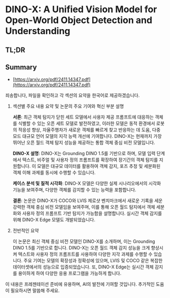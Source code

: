 # DINO-X: A Unified Vision Model for Open-World Object Detection and Understanding
## TL;DR
## Summary
- [https://arxiv.org/pdf/2411.14347.pdf](https://arxiv.org/pdf/2411.14347.pdf)

죄송합니다, 파일을 확인하고 각 섹션의 요약을 한국어로 제공하겠습니다.

1. 섹션별 주요 내용 요약 및 논문의 주요 기여와 혁신 부분 설명

    **서론**: 최근 객체 탐지가 닫힌 세트 모델에서 사용자 제공 프롬프트에 대응하는 객체를 식별할 수 있는 오픈 세트 모델로 발전하였고, 이러한 모델은 동적 환경에서 로봇의 적응성 향상, 자율주행차가 새로운 객체를 빠르게 찾고 반응하는 데 도움, 다중 모드 대규모 언어 모델의 지각 능력 개선에 기여합니다. DINO-X는 현재까지 가장 뛰어난 오픈 월드 객체 탐지 성능을 제공하는 통합 객체 중심 비전 모델입니다.

    **DINO-X 설명**: DINO-X는 Grounding DINO 1.5를 기반으로 하며, 모델 입력 단계에서 텍스트, 비주얼 및 사용자 정의 프롬프트를 확장하여 장기간의 객체 탐지를 지원합니다. 이 모델은 대규모 데이터를 활용하여 객체 감지, 포즈 추정 및 세분화된 객체 이해 과제를 동시에 수행할 수 있습니다.

    **케이스 분석 및 질적 시각화**: DINO-X 모델은 다양한 실제 시나리오에서의 시각화 기능을 보여주며, 다양한 객체를 감지할 수 있는 능력을 포함합니다.

    **결론**: 논문은 DINO-X가 COCO와 LVIS 제로샷 벤치마크에서 새로운 기록을 세운 강력한 객체 중심 비전 모델임을 보여주며, 이를 통해 오픈 월드 탐지에서 객체 세분화와 사용자 정의 프롬프트 기반 탐지가 가능함을 설명합니다. 실시간 객체 감지를 위해 DINO-X Edge 모델도 개발되었습니다.

2. 전반적인 요약

    이 논문은 최신 객체 중심 비전 모델인 DINO-X를 소개하며, 이는 Grounding DINO 1.5를 기반으로 합니다. DINO-X는 오픈 월드 객체 감지 성능을 크게 향상시켜 텍스트와 사용자 정의 프롬프트를 사용하여 다양한 지각 과제를 수행할 수 있습니다. 주요 기여는 모델의 확장성과 정확성에 있으며, LVIS 및 COCO 같은 복잡한 데이터셋에서의 성능으로 입증되었습니다. 또, DINO-X Edge는 실시간 객체 감지를 용이하게 하여 다양한 응용 프로그램을 가능하게 합니다.

이 내용은 프레젠테이션 준비에 유용하며, AI의 발전에 기여할 것입니다. 추가적인 도움이 필요하시면 말씀해 주세요.